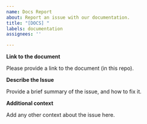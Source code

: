 ```yaml
---
name: Docs Report
about: Report an issue with our documentation.
title: "[DOCS] "
labels: documentation
assignees: ''

---
```


**Link to the document**

Please provide a link to the document (in this repo).

**Describe the Issue**

Provide a brief summary of the issue, and how to fix it.

**Additional context**

Add any other context about the issue here.
